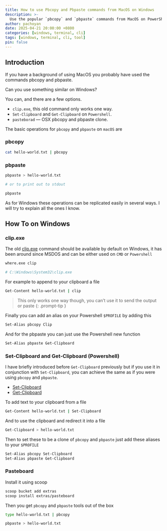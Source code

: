 ```yaml
---
title: How to use Pbcopy and Pbpaste commands from MacOS on Windows
description: >-
  Use the popular `pbcopy` and `pbpaste` commands from MacOS on PowerShell
author: pachoyan
date: 2025-04-21 20:00:00 +0800
categories: [windows, terminal, cli]
tags: [windows, terminal, cli, tool]
pin: false
---
```


## Introduction

If you have a background of using MacOS you probably have used the commands pbcopy and pbpaste.

Can you use something similar on Windows?

You can, and there are a few options.

- `clip.exe`, this old command only works one way.
- `Set-Clipboard` and `Get-Clipboard` on `Powershell`.
- `pasteborad` — OSX pbcopy and pbpaste clone.

The basic operations for `pbcopy` and `pbpaste` on `macOS` are

### pbcopy

```bash
cat hello-world.txt | pbcopy
```

### pbpaste

```bash
pbpaste > hello-world.txt

# or to print out to stdout

pbpaste
```

As for Windows these operations can be replicated easily in several ways. I will try to explain all the ones I know.

## How To on Windows

### clip.exe

The old [clip.exe](https://learn.microsoft.com/en-us/windows-server/administration/windows-commands/clip) command should be available by default on Windows, it has been around since MSDOS and can be either used on `CMD` or `Powershell`

```bash
where.exe clip

# C:\Windows\System32\clip.exe
```

For example to append to your clipboard a file

```bash
Get-Content hello-world.txt | clip
```

<!-- markdownlint-capture -->
<!-- markdownlint-disable -->
> This only works one way though, you can’t use it to send the output or paste
{: .prompt-tip }
<!-- markdownlint-restore -->

Finally you can add an alias on your Powershell `$PROFILE` by adding this

```bash
Set-Alias pbcopy Clip
```

And for the pbpaste you can just use the Powershell new function

```bash
Set-Alias pbpaste Get-Clipboard
```

### Set-Clipboard and Get-Clipboard (Powershell)

I have briefly introduced before `Get-Clipboard` previously but if you use it in conjunction with `Set-Clipboard`, you can achieve the same as if you were using `pbcopy` and `pbpaste`.

- [Set-Clipboard](https://learn.microsoft.com/en-us/powershell/module/microsoft.powershell.management/set-clipboard)
- [Get-Clipboard](https://learn.microsoft.com/en-us/powershell/module/microsoft.powershell.management/get-clipboard)

To add text to your clipboard from a file

```bash
Get-Content hello-world.txt | Set-Clipboard
```

And to use the clipboard and redirect it into a file

```bash
Get-Clipboard > hello-world.txt
```

Then to set these to be a clone of `pbcopy` and `pbpaste` just add these aliases to your `$PROFILE`

```bash
Set-Alias pbcopy Set-Clipboard
Set-Alias pbpaste Get-Clipboard
```

### Pasteboard

Install it using scoop

```bash
scoop bucket add extras
scoop install extras/pasteboard
```

Then you get `pbcopy` and `pbpaste` tools out of the box

```bash
type hello-world.txt | pbcopy
```

```bash
pbpaste > hello-world.txt
```
